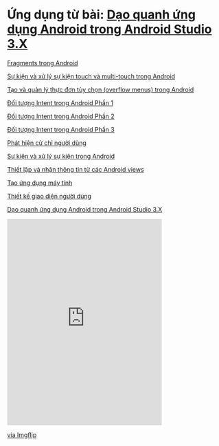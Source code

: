 # Ứng dụng từ bài: <a href="https://ngocminhtran.com/2018/07/11/dao-quanh-ung-dung-android-trong-android-studio-3-x/">Dạo quanh ứng dụng Android trong Android Studio 3.X </a>

<a href="https://github.com/ntson2110/FragmentExample">Fragments trong Android</a>

<a href="https://github.com/ntson2110/MotionEventActvity">Sự kiện và xử lý sự kiện touch và multi-touch trong Android</a>

<a href="https://github.com/ntson2110/MenuExample">Tạo và quản lý thực đơn tùy chọn (overflow menus) trong Android</a>

<a href="https://github.com/ntson2110/ExplicitIntent">Đối tượng Intent trong Android Phần 1</a>

<a href="https://github.com/ntson2110/ImplicitIntent">Đối tượng Intent trong Android Phần 2</a>

<a href="https://github.com/ntson2110/SendBroadca">Đối tượng Intent trong Android Phần 3</a>

<a href="https://github.com/ntson2110/CommonGestures">Phát hiện cử chỉ người dùng </a>

<a href="https://github.com/ntson2110/androidbasicview">Sự kiện và xử lý sự kiện trong Android</a>

<a href="https://github.com/ntson2110/MyFirstAndroidApplication">Thiết lập và nhận thông tin từ các Android views</a>

<a href="https://github.com/ntson2110/congtrunhanchia">Tạo ứng dụng máy tính</a>

<a href="https://github.com/ntson2110/LayoutSample">Thiết kế giao diện người dùng  </a>

<a href="https://github.com/ntson2110/daoquanhandroid">Dạo quanh ứng dụng Android trong Android Studio 3.X </a>

<div style="width:360px;max-width:100%;"><div style="height:0;padding-bottom:133.33%;position:relative;"><iframe width="360" height="480" style="position:absolute;top:0;left:0;width:100%;height:100%;" frameBorder="0" src="https://imgflip.com/embed/4958u3"></iframe></div><p><a href="https://imgflip.com/gif/4958u3">via Imgflip</a></p></div>
